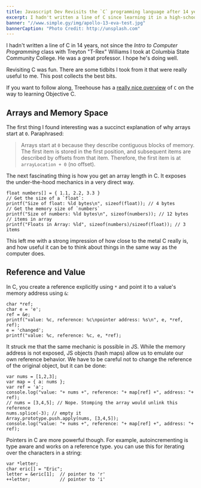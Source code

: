 ```yaml
---
title: Javascript Dev Revisits the `C` programming language after 14 years
excerpt: I hadn't written a line of C since learning it in a high-school AP class.
banner: "//www.simple.gy/img/apollo-13-eva-test.jpg"
bannerCaption: "Photo Credit: http://unsplash.com"
---
```


I hadn't written a line of C in 14 years, not since the *Intro to Computer Programming* class with Treyton "T-Rex" Williams I took at Columbia State Community College. He was a great professor. I hope he's doing well.

Revisiting C was fun. There are some tidbits I took from it that were really useful to me. This post collects the best bits.

If you want to follow along, Treehouse has a [really nice overview](https://teamtreehouse.com/library/objectivec-basics) of `C` on the way to learning Objective C.

## Arrays and Memory Space

The first thing I found interesting was a succinct explanation of why arrays start at `0`. Paraphrased:

> Arrays start at `0` because they describe contiguous blocks of memory. The first item is stored in the first position, and subsequent items are described by offsets from that item. Therefore, the first item is at `arrayLocation + 0` (no offset).

The next fascinating thing is how you get an array length in C. It exposes the under-the-hood mechanics in a very direct way.

```
float numbers[] = { 1.1, 2.2, 3.3 }
// Get the size of a `float`:
printf("Size of float: %ld bytes\n", sizeof(float)); // 4 bytes
// Get the memory size of `numbers`
printf("Size of numbers: %ld bytes\n", sizeof(numbers)); // 12 bytes
// items in array
printf("Floats in Array: %ld", sizeof(numbers)/sizeof(float)); // 3 items
```

This left me with a strong impression of how close to the metal C really is, and how useful it can be to think about things in the same way as the computer does.

## Reference and Value

In C, you create a reference explicitly using `*` and point it to a value's memory address using `&`:

```
char *ref;
char e = 'e';
ref = &e;
printf("value: %c, reference: %c\npointer address: %s\n", e, *ref, ref);
e = 'changed';
printf("value: %c, reference: %c, e, *ref);
```

It struck me that the same mechanic is possible in JS. While the memory address is not exposed, JS objects (hash maps) allow us to emulate our own reference behavior. We have to be careful not to change the reference of the original object, but it can be done:

```
var nums = [1,2,3];
var map = { a: nums };
var ref = 'a';
console.log("value: "+ nums +", reference: "+ map[ref] +", address: "+ ref);
// nums = [3,4,5]; // Nope. Stomping the array would unlink this reference
nums.splice(-3); // empty it
Array.prototype.push.apply(nums, [3,4,5]);
console.log("value: "+ nums +", reference: "+ map[ref] +", address: "+ ref);
```

Pointers in C are more powerful though. For example, autoincrementing is type aware and works on a reference type. you can use this for iterating over the characters in a string:

```
var *letter;
char eric[] = "Eric";
letter = &eric[1];  // pointer to 'r'
++letter;           // pointer to 'i'
```
